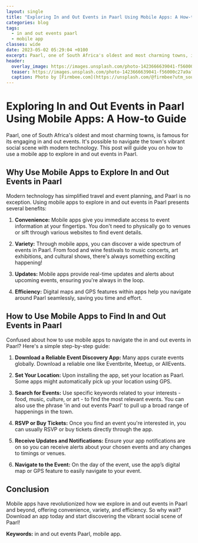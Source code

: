 ```yaml
---
layout: single
title: "Exploring In and Out Events in Paarl Using Mobile Apps: A How-to Guide "
categories: blog
tags:
  - in and out events paarl
  - mobile app
classes: wide
date: 2023-05-02 05:29:04 +0100
excerpt: Paarl, one of South Africa's oldest and most charming towns, is famous for its engaging in and out events.
header:
  overlay_image: https://images.unsplash.com/photo-1423666639041-f56000c27a9a?crop=entropy&cs=tinysrgb&fit=max&fm=jpg&ixid=M3w0Nzk0ODB8MHwxfHNlYXJjaHw0fHxpbiUyMGFuZCUyMG91dCUyMGV2ZW50cyUyMHBhYXJsJTJDJTIwbW9iaWxlJTIwYXBwfGVufDB8MHx8fDE2OTAzODE2Njd8MA&ixlib=rb-4.0.3&q=80&w=1080
  teaser: https://images.unsplash.com/photo-1423666639041-f56000c27a9a?crop=entropy&cs=tinysrgb&fit=max&fm=jpg&ixid=M3w0Nzk0ODB8MHwxfHNlYXJjaHw0fHxpbiUyMGFuZCUyMG91dCUyMGV2ZW50cyUyMHBhYXJsJTJDJTIwbW9iaWxlJTIwYXBwfGVufDB8MHx8fDE2OTAzODE2Njd8MA&ixlib=rb-4.0.3&q=80&w=400
  caption: Photo by [Firmbee.com](https://unsplash.com/@firmbee?utm_source=peoplecounter&utm_medium=referral) on [Unsplash](https://unsplash.com/?utm_source=peoplecounter&utm_medium=referral)
---
```


# Exploring In and Out Events in Paarl Using Mobile Apps: A How-to Guide 

Paarl, one of South Africa's oldest and most charming towns, is famous for its engaging in and out events. It's possible to navigate the town's vibrant social scene with modern technology. This post will guide you on how to use a mobile app to explore in and out events in Paarl. 

## Why Use Mobile Apps to Explore In and Out Events in Paarl

Modern technology has simplified travel and event planning, and Paarl is no exception. Using mobile apps to explore in and out events in Paarl presents several benefits:

1. **Convenience:** Mobile apps give you immediate access to event information at your fingertips. You don't need to physically go to venues or sift through various websites to find event details.

2. **Variety:** Through mobile apps, you can discover a wide spectrum of events in Paarl. From food and wine festivals to music concerts, art exhibitions, and cultural shows, there's always something exciting happening!

3. **Updates:** Mobile apps provide real-time updates and alerts about upcoming events, ensuring you're always in the loop.

4. **Efficiency:** Digital maps and GPS features within apps help you navigate around Paarl seamlessly, saving you time and effort.

## How to Use Mobile Apps to Find In and Out Events in Paarl

Confused about how to use mobile apps to navigate the in and out events in Paarl? Here's a simple step-by-step guide:

1. **Download a Reliable Event Discovery App:** Many apps curate events globally. Download a reliable one like Eventbrite, Meetup, or AllEvents. 

2. **Set Your Location:** Upon installing the app, set your location as Paarl. Some apps might automatically pick up your location using GPS.

3. **Search for Events:** Use specific keywords related to your interests - food, music, culture, or art - to find the most relevant events. You can also use the phrase 'in and out events Paarl' to pull up a broad range of happenings in the town.

4. **RSVP or Buy Tickets:** Once you find an event you're interested in, you can usually RSVP or buy tickets directly through the app. 

5. **Receive Updates and Notifications:** Ensure your app notifications are on so you can receive alerts about your chosen events and any changes to timings or venues.

6. **Navigate to the Event:** On the day of the event, use the app’s digital map or GPS feature to easily navigate to your event.

## Conclusion

Mobile apps have revolutionized how we explore in and out events in Paarl and beyond, offering convenience, variety, and efficiency. So why wait? Download an app today and start discovering the vibrant social scene of Paarl!

**Keywords:** in and out events Paarl, mobile app.